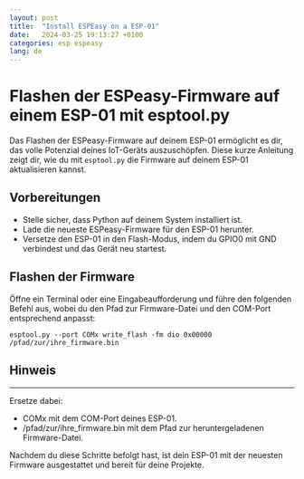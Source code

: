 ```yaml
---
layout: post
title:  "Install ESPEasy on a ESP-01"
date:   2024-03-25 19:13:27 +0100
categories: esp espeasy
lang: de
---
```


# Flashen der ESPeasy-Firmware auf einem ESP-01 mit esptool.py

Das Flashen der ESPeasy-Firmware auf deinem ESP-01 ermöglicht es dir, das volle Potenzial deines IoT-Geräts auszuschöpfen. Diese kurze Anleitung zeigt dir, wie du mit `esptool.py` die Firmware auf deinem ESP-01 aktualisieren kannst.

## Vorbereitungen

- Stelle sicher, dass Python auf deinem System installiert ist.
- Lade die neueste ESPeasy-Firmware für den ESP-01 herunter.
- Versetze den ESP-01 in den Flash-Modus, indem du GPIO0 mit GND verbindest und das Gerät neu startest.

## Flashen der Firmware

Öffne ein Terminal oder eine Eingabeaufforderung und führe den folgenden Befehl aus, wobei du den Pfad zur Firmware-Datei und den COM-Port entsprechend anpasst:

```shell
esptool.py --port COMx write_flash -fm dio 0x00000 /pfad/zur/ihre_firmware.bin
```

## Hinweis
---------

Ersetze dabei:
- COMx mit dem COM-Port deines ESP-01.
- /pfad/zur/ihre_firmware.bin mit dem Pfad zur heruntergeladenen Firmware-Datei.

Nachdem du diese Schritte befolgt hast, ist dein ESP-01 mit der neuesten Firmware ausgestattet und bereit für deine Projekte.

